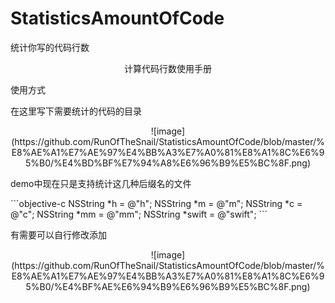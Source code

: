 # StatisticsAmountOfCode
统计你写的代码行数
<p align="center" >
计算代码行数使用手册
</p>

<p>使用方式 </p>

在这里写下需要统计的代码的目录
<p align="center" >
 ![image](https://github.com/RunOfTheSnail/StatisticsAmountOfCode/blob/master/%E8%AE%A1%E7%AE%97%E4%BB%A3%E7%A0%81%E8%A1%8C%E6%95%B0/%E4%BD%BF%E7%94%A8%E6%96%B9%E5%BC%8F.png)
 </p>


<p>demo中现在只是支持统计这几种后缀名的文件</p>
```objective-c
NSString *h = @"h";
NSString *m = @"m";
NSString *c = @"c";
NSString *mm = @"mm";
NSString *swift = @"swift";
```

<p>有需要可以自行修改添加</p>
<p align="center" >
 ![image](https://github.com/RunOfTheSnail/StatisticsAmountOfCode/blob/master/%E8%AE%A1%E7%AE%97%E4%BB%A3%E7%A0%81%E8%A1%8C%E6%95%B0/%E4%BF%AE%E6%94%B9%E6%96%B9%E5%BC%8F.png)
 </p>


  
